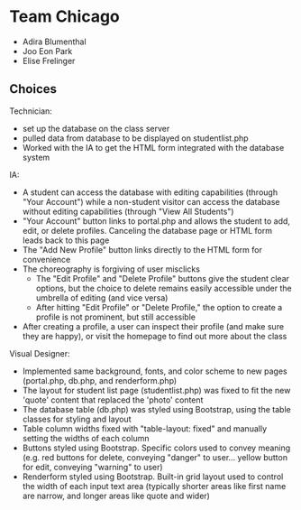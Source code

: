 # Team Chicago
- Adira Blumenthal
- Joo Eon Park
- Elise Frelinger

## Choices
Technician: 
- set up the database on the class server
- pulled data from database to be displayed on studentlist.php
- Worked with the IA to get the HTML form integrated with the database system

IA:
- A student can access the database with editing capabilities (through "Your Account") while a non-student visitor can access the database without editing capabilities (through "View All Students")
- "Your Account" button links to portal.php and allows the student to add, edit, or delete profiles. Canceling the database page or HTML form leads back to this page
- The "Add New Profile" button links directly to the HTML form for convenience
- The choreography is forgiving of user misclicks 
	- The "Edit Profile" and "Delete Profile" buttons give the student clear options, but the choice to delete remains easily accessible under the umbrella of editing (and vice versa)
	- After hitting "Edit Profile" or "Delete Profile," the option to create a profile is not prominent, but still accessible
- After creating a profile, a user can inspect their profile (and make sure they are happy), or visit the homepage to find out more about the class


Visual Designer:
- Implemented same background, fonts, and color scheme to new pages (portal.php, db.php, and renderform.php)
- The layout for student list page (studentlist.php) was fixed to fit the new 'quote' content that replaced the 'photo' content
- The database table (db.php) was styled using Bootstrap, using the table classes for styling and layout
- Table column widths fixed with "table-layout: fixed" and manually setting the widths of each column
- Buttons styled using Bootstrap. Specific colors used to convey meaning (e.g. red buttons for delete, conveying "danger" to user... yellow button for edit, conveying "warning" to user)
- Renderform styled using Bootstrap. Built-in grid layout used to control the width of each input text area (typically shorter areas like first name are narrow, and longer areas like quote and wider)
